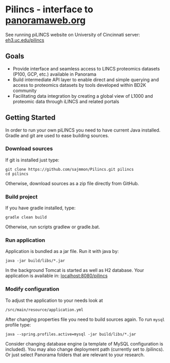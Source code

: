 # Pilincs - interface to [panoramaweb.org](http://www.panoramaweb.org)

See running piLINCS website on University of Cincinnati server:
[eh3.uc.edu/pilincs](http://eh3.uc.edu/pilincs)

## Goals

* Provide interface and seamless access to LINCS proteomics datasets (P100, GCP, etc.) available in Panorama
* Build intermediate API layer to enable direct and simple querying and access to proteomics datasets by tools developed within BD2K community
* Facilitating data integration by creating a global view of L1000 and proteomic data through iLINCS and related portals

## Getting Started

In order to run your own piLINCS you need to have current Java installed. Gradle and git are used to ease building sources.

### Download sources

If git is installed just type:

```
git clone https://github.com/sajmmon/Pilincs.git pilincs
cd pilincs
```
Otherwise, download sources as a zip file directly from GitHub.

### Build project

If you have gradle installed, type:
```
gradle clean build
```
Otherwise, run scripts gradlew or gradle.bat.

### Run application

Application is bundled as a jar file. Run it with java by:
```
java -jar build/libs/*.jar
```

In the background Tomcat is started as well as H2 database. Your application is available in:
[localhost:8080/pilincs](http://www.localhost:8080/pilincs)

### Modify configuration

 To adjust the application to your needs look at
 ```
 /src/main/resource/application.yml
 ```
 After changing properties file you need to build sources again. To run `mysql` profile type: 
 
 ```
 java --spring.profiles.active=mysql -jar build/libs/*.jar
 ```
 Consider changing database engine (a template of MySQL configuration is included). You may also change deployment path (currently set to /pilincs). Or just select Panorama folders that are relevant to your research.